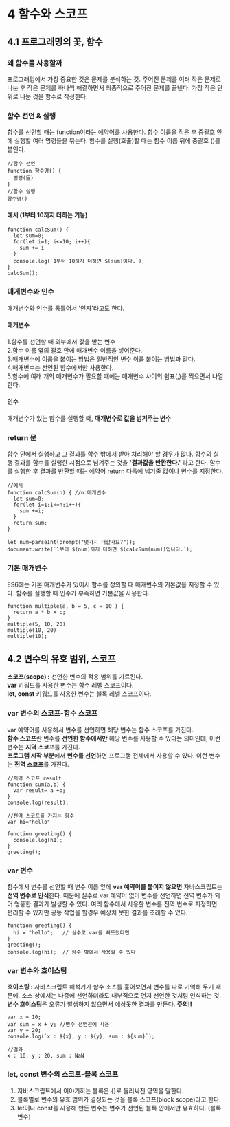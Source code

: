 # 4 함수와 스코프

## 4.1 프로그래밍의 꽃, 함수

### 왜 함수를 사용할까
포로그래밍에서 가장 중요한 것은 문제를 분석하는 것. 주어진 문제를 여러 작은 문제로 나눈 후 작은 문제를 하나씩 해결하면서 최종적으로 주어진 문제를 끝낸다. 가장 작은 단위로 나눈 것을 함수로 작성한다.

### 함수 선언 & 실행
함수를 선언할 때는 function이라는 예약어를 사용한다. 함수 이름을 적은 후 중괄호 안에 실행할 여러 명령들을 묶는다. 함수를 실행(호출)할 때는 함수 이름 뒤에 중괄호 ()를 붙인다.
```
//함수 선언
function 함수명() {
  명령(들)
}
//함수 실행
함수명()
```
#### 예시 (1부터 10까지 더하는 기능)
```
function calcSum() {
  let sum=0;
  for(let i=1; i<=10; i++){  
    sum += i
  }
  console.log(`1부터 10까지 더하면 $(sum)이다.`);
}
calcSum();
```
### 매게변수와 인수
매개변수와 인수를 통틀어서 '인자'라고도 한다.

#### 매개변수
1.함수를 선언할 때 외부에서 값을 받는 변수 <br>
2.함수 이름 옆의 괄호 안에 매개변수 이름을 넣어준다. <br>
3.매개변수에 이름을 붙이는 방법은 일반적인 변수 이름 붙이는 방법과 같다.<br>
4.매개변수는 선언된 함수에서만 사용한다. <br>
5.함수에 여래 개의 매개변수가 필요할 때에는 매개변수 사이의 쉼표(,)를 찍으면서 나열한다.

#### 인수
매개변수가 있는 함수를 실행할 떄, **매개변수로 값을 넘겨주는 변수**

### return 문
함수 안에서 실행하고 그 결과를 함수 밖에서 받아 처리해야 할 경우가 많다. 함수의 실행 결과를 함수를 실행한 시점으로 넘겨주는 것을 **'결과값을 반환한다.'** 라고 한다. 함수를 실행한 후 결과를 반환할 때는 예약어 return 다음에 넘겨줄 값이나 변수를 지정한다.

```
//예시
function calcSum(n) { //n:매개변수
  let sum=0;
  for(let i=1;i<=n;i++){
    sum +=i;
  }
  return sum;
}

let num=parseInt(prompt("몇가지 더할가요?"));
document.write(`1부터 $(num)까지 더하면 $(calcSum(num))입니다.`);
```

### 기본 매개변수
ES6에는 기본 매개변수가 있어서 함수를 정의할 때 매개변수의 기본값을 지정할 수 있다. 함수를 실행할 때 인수가 부족하면 기본값을 사용한다.
```
function multiple(a, b = 5, c = 10 ) {
  return a * b + c;
}
multiple(5, 10, 20) 
multiple(10, 20) 
multiple(10);        
```

## 4.2 변수의 유호 범위, 스코프
**스코프(scope) :** 선언한 변수의 적용 범위를 가르킨다. <br>
**var** 키워드를 사용한 변수는 함수 레벨 스코프이다. <br> 
**let, const** 키워드를 사용한 변수는 블록 레벨 스코프이다.

### var 변수의 스코프-함수 스코프
var 예약어를 사용해서 변수를 선언하면 해당 변수는 함수 스코프를 가진다. <br>
**함수 스코프**란 변수를 **선언한 함수에서만** 해당 변수를 사용할 수 있다는 의미인데, 이런 변수는 **지역 스코프**를 가진다. <br>
**프로그램 시작 부분**에서 **변수를 선언**하면  프로그램 전체에서 사용할 수 있다. 이런 변수는 **전역 스코프**를 가진다.
```
//지역 스코프 result
function sum(a,b) {
  var result= a +b;
}
console.log(result);

//전역 스코프를 가지는 함수
var hi="hello"

function greeting() {
  console.log(h1);
}
greeting();
```

### var 변수
함수에서 변수를 선언할 때 변수 이름 앞에 **var 예약어를 붙이지 않으면** 자바스크립트는 **전역 변수로 인식**한다. 때문에 실수로 var 예약어 없이 변수를 선언하면 전역 변수가 되어 엉뚱한 결과가 발생할 수 있다. 여러 함수에서 사용할 변수를 전역 번수로 지정하면 편리할 수 있지만 공동 작업을 할경우 예상치 못한 결과를 초래할 수 있다. 
```
function greeting() {
  hi = "hello";   // 실수로 var를 빠뜨렸다면  
}
greeting();
console.log(hi);  // 함수 밖에서 사용할 수 있다
```

### var 변수와 호이스팅
**호이스팅 :** 자바스크립트 해석기가 함수 소스를 훑어보면서 변수를 따로 기억해 두기 때문에, 소스 상에서는 나중에 선언하더라도 내부적으로 먼저 선언한 것처럼 인식하는 것. **변수 호이스팅**은 오류가 발생하지 않으면서 예상못한 결과를 만든다. **주의!!** 
```
var x = 10;
var sum = x + y; //변수 선언전에 사용
var y = 20;
console.log(`x : ${x}, y : ${y}, sum : ${sum}`);

//결과
x : 10, y : 20, sum : NaN
```
### let, const 변수의 스코프-블록 스코프
1. 자바스크립트에서 이야기하는 블록은 {}로 둘러싸진 영역을 말한다.<br> 
2. 블록별로 변수의 유효 범위가 결정되는 것을 블록 스코프(block scope)라고 한다. <br>
3. let이나 const를 사용해 만든 변수는 변수가 선언된 블록 안에서만 유효하다. (블록 변수)





























